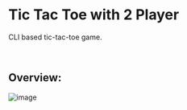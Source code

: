 # Tic Tac Toe with 2 Player

CLI based tic-tac-toe game.

<br />

## Overview:
![image](https://user-images.githubusercontent.com/53910160/218112524-9266172c-a73f-4583-b0e0-8ce284afea2b.png)
